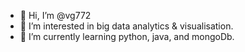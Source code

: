 - 👋 Hi, I’m @vg772
- 👀 I’m interested in big data analytics & visualisation.
- 🌱 I’m currently learning python, java, and mongoDb.


<!---
vg772/vg772 is a ✨ special ✨ repository because its `README.md` (this file) appears on your GitHub profile.
You can click the Preview link to take a look at your changes.
--->

